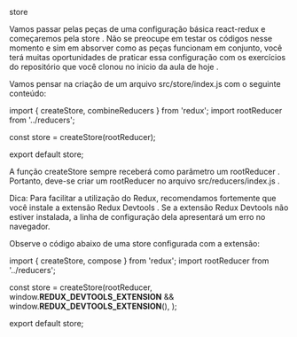 store

Vamos passar pelas peças de uma configuração básica react-redux e começaremos pela store . Não se preocupe em testar os códigos nesse momento e sim em absorver como as peças funcionam em conjunto, você terá muitas oportunidades de praticar essa configuração com os exercícios do repositório que você clonou no inicio da aula de hoje .

Vamos pensar na criação de um arquivo src/store/index.js com o seguinte conteúdo:

import { createStore, combineReducers } from 'redux';
import rootReducer from '../reducers';

const store = createStore(rootReducer);

export default store;

A função createStore sempre receberá como parâmetro um rootReducer . Portanto, deve-se criar um rootReducer no arquivo src/reducers/index.js .

Dica: Para facilitar a utilização do Redux, recomendamos fortemente que você instale a extensão Redux Devtools . Se a extensão Redux Devtools não estiver instalada, a linha de configuração dela apresentará um erro no navegador.

Observe o código abaixo de uma store configurada com a extensão:

import { createStore, compose } from 'redux';
import rootReducer from '../reducers';

const store = createStore(rootReducer,
window.__REDUX_DEVTOOLS_EXTENSION__ && window.__REDUX_DEVTOOLS_EXTENSION__(),
);

export default store;
